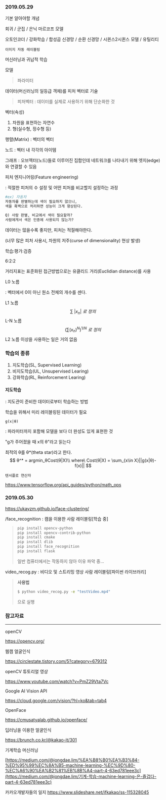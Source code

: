 ### 2019.05.29

기본 알아야할 개념

회귀 / 군집 / 은닉 마르코프 모델

오토인코더 / 강화학습 / 합성곱 신경망 / 순환 신경망 / 시퀸스2시퀸스 모델 / 유틸리티



`이미지 자동 레이블링`



머신러닝과 귀납적 학습

모델

>   파라미터

데이터(머신러닝의 일등급 객체)를 피처 벡터로 기술

>   피처벡터 : 데이터를 실제로 사용하기 위해 단순화한 것

벡터(속성)

1.  차원을 표현하는 자연수
2.  형(실수형, 정수형 등)

행렬(Matrix) : 벡터의 벡터

노드 : 벡터 내 각각의 아이템

그래프 : 오브젝터(노드)들로 이루어진 집합인데 네트워크를 나타내기 위해 엣지(edge)와 연결할 수 있음



피처 엔지니어링(Feature engineering)

: 적절한 피처의 수 설정 및 어떤 피처를 비교할지 설정하는 과정

```python
#ex) 자동차
자동차를 판별하는데 색이 필요하지 않으니,
색을 흑백으로 처리하면 성능이 크게 향상된다.

Q) 사람 판별, 비교에서 색이 필요할까?
사람에게서 색은 인종에 사용되지 않는가?
```



데이터는 많을수록 좋지만, 피처는 적절해야한다.

(너무 많은 피처 사용시, 차원의 저주(curse of dimensionality) 현상 발생)



학습:평가:검증

6:2:2



거리지표는 표준화된 접근방법으로는 유클리드 거리(Euclidian distance)를 사용



L0 노름

: 벡터에서 0이 아닌 원소 전체의 개수를 센다.

L1 노름
$$
\sum\ |x_n|\ 로\ 정의
$$
L-N 노름
$$
(\sum(x_n)^N)^{1/N}\ 로\ 정의
$$
L2 노름 이상을 사용하는 일은 거의 없음



### 학습의 종류

1.  지도학습(SL, Supervised Learning)
2.  비지도학습(UL, Unsupervised Learing)
3.  강화학습(RL, Reinforcement Learing)



#### 지도학습

: 지도관이 준비한 데이터로부터 학습하는 방법

학습을 위해서 미리 레이블링된 데이터가 필요



`g(x|θ)`

: 파라미터까지 포함해 모델을 보다 더 완성도 있게 표현한 것

"g가 주어졌을 때 x의 θ"라고 읽는다

최적의 θ를 θ*(theta star)라고 한다.
$$
θ^* = argmin_θCost(θ|X)\\
where\ Cost(θ|X) = \sum_{x\in X}||g(x|θ)-f(x)||
$$



`텐서플로 연산자`

https://www.tensorflow.org/api_guides/python/math_ops



### 2019.05.30

<https://ukayzm.github.io/face-clustering/>

/face_recognition : 캠을 이용한 사람 레이블링[학습 중]

>   ```bash
>   pip install opencv-python
>   pip install opencv-contrib-python
>   pip install cmake
>   pip install dlib
>   pip install face_recognition
>   pip install flask
>   ```
>
>   일반 컴퓨터에서는 작동하지 않아 이유 파악 중...



video_recog.py : 비디오 및 스트리밍 영상 사람 레이블링[파이썬 라이브러리]

>**사용법**
>
>```bash
> $ python video_recog.py -e "testVideo.mp4"
>```
>
>으로 실행



### 참고자료

<hr>

openCV

<https://opencv.org/>

웹캠 얼굴인식

<https://circlestate.tistory.com/5?category=679312>

openCV 튜토리얼 영상

<https://www.youtube.com/watch?v=PmZ29Vta7Vc>

Google AI Vision API

<https://cloud.google.com/vision/?hl=ko&tab=tab4>

OpenFace

<https://cmusatyalab.github.io/openface/>

딥러닝을 이용한 얼굴인식

<https://brunch.co.kr/@kakao-it/301>

기계학습 머신러닝

[https://medium.com/@jongdae.lim/%EA%B8%B0%EA%B3%84-%ED%95%99%EC%8A%B5-machine-learning-%EC%9D%80-%EC%A6%90%EA%B2%81%EB%8B%A4-part-4-63ed781eee3c](https://medium.com/@jongdae.lim/기계-학습-machine-learning-은-즐겁다-part-4-63ed781eee3c)


카카오개발자들의 일지
https://www.slideshare.net/ifkakao/ss-115328045